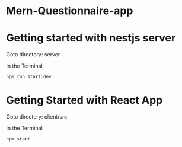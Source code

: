 # Mern-Questionnaire-app

# Getting started with nestjs server
Goto directory: server

In the Terminal

```npm run start:dev```

# Getting Started with React App

Goto directory: client/src

In the Terminal

```npm start```
